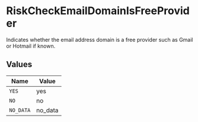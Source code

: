 # RiskCheckEmailDomainIsFreeProvider

Indicates whether the email address domain is a free provider such as Gmail or Hotmail if known.


## Values

| Name      | Value     |
| --------- | --------- |
| `YES`     | yes       |
| `NO`      | no        |
| `NO_DATA` | no_data   |